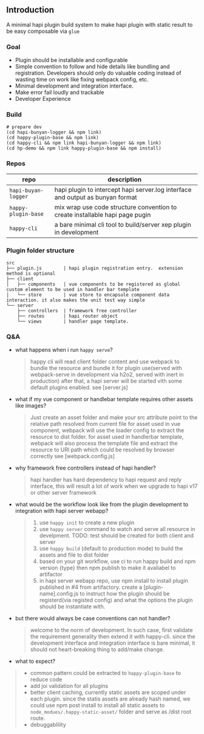 ## Introduction

A minimal hapi plugin build system to make hapi plugin with static result to be easy composable via `glue`

### Goal

* Plugin should be installable and configurable
* Simple convention to follow and hide details like bundling and registration. Developers should only do
  valuable coding instead of wasting time on work like fixing webpack config, etc.
* Minimal development and integration interface.
* Make error fail loudly and trackable
* Developer Experience
### Build
```
# prepare dev
(cd hapi-bunyan-logger && npm link)
(cd happy-plugin-base && npm link)
(cd happy-cli && npm link hapi-bunyan-logger && npm link)
(cd hp-demo && npm link happy-plugin-base && npm install)
```

### Repos

| repo                | description                                                                    |
| ------------------- | ------------------------------------------------------------------------------ |
| `hapi-buyan-logger` | hapi plugin to intercept hapi server.log interface and output as bunyan format |
| `happy-plugin-base`    | mix wrap use code structure convention to create installable hapi page pugin   |
| `happy-cli`            | a bare minimal cli tool to build/server xep plugin in development              |

### Plugin folder structure

```
src
├── plugin.js        | hapi plugin registration entry.  extension method is optional
├── client
│   ├── components   | vue components to be registered as global custom element to be used in handler bar template
│   └── store        | vue store to encapsule component data interaction. it also makes the unit test way simple
└── server
    ├── controllers  | framework free controller
    ├── routes       | hapi router object
    └── views        | handler page template.
```

### Q&A

* what happens when i run `happy serve`?

  > happy cli will read client folder content and use webpack to bundle the resource and bundle it for
  > plugin use(served with webpack-serve in development via h2o2, served with inert in production)
  > after that, a hapi server will be started vith some default plugins enabled. see [server.js]

* what if my vue component or handlebar template requires other assets like images?

  > Just create an asset folder and make your src attribute point to the relative path resolved from current file
  > for asset used in vue component, webpack will use the loader config to extract the resource to dist folder.
  > for asset used in handlerbar template, webpack will also process the template file and extract the
  > resource to URI path which could be resolved by browser correctly
  > see [webpack.config.js]

* why framework free controllers instead of hapi handler?

  > hapi handler has hard dependency to hapi request and reply interface, this will result a lot of work
  > when we upgrade to hapi v17 or other server framework

* what would be the workflow look like from the plugin development to integration with hapi server
  webapp?

  > 1.  use `happy init` to create a new plugin
  > 2.  use `happy server` command to watch and serve all resource in develpment. TODO: test should be
  >     created for both client and server
  > 3.  use `happy build` (default to production mode) to build the assets and file to dist folder
  > 4.  based on your git workflow, use ci to run happy build and npm version {type} then npm publish to
  >     make it avaliabel to artifactor
  > 5.  in hapi server webapp repo, use npm install to install plugin published in #4 from
  >     artifactory. create a [plugin-name].config.js to instruct how the plugin should be
  >     registerd(via registed config) and what the options the plugin should be instantiate with.

* but there would always be case conventions can not handler?
  > welcome to the norm of development. In such case, first validate the requirement generality then
  > extend it with happy-cli. since the development interface and integration interface is bare minimal,
  > it should not heart-breaking thing to add/make change.

* what to expect?
> * common pattern could be extracted to `happy-plugin-base` to reduce code
> * add joi validation for all plugins
> * better client caching, currently static assets are scoped under each plugin.  since the statis
>    assets are already hash named, we could use npm post install to install all static assets to
>    `node_modues/.happy-static-asset/` folder and serve as /dist root route.
> * debuggablility
